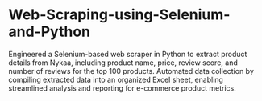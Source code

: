# Web-Scraping-using-Selenium-and-Python
Engineered a Selenium-based web scraper in Python to extract product details from Nykaa, including product name, price, review score, and number of reviews for the top 100 products. Automated data collection by compiling extracted data into an organized Excel sheet, enabling streamlined analysis and reporting for e-commerce product metrics.
